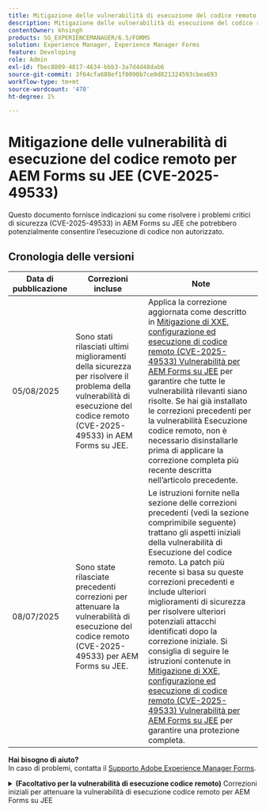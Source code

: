 ```yaml
---
title: Mitigazione delle vulnerabilità di esecuzione del codice remoto per AEM Forms su JEE (CVE-2025-49533)
description: Mitigazione delle vulnerabilità di esecuzione del codice remoto per AEM Forms su JEE (CVE-2025-49533)
contentOwner: khsingh
products: SG_EXPERIENCEMANAGER/6.5/FORMS
solution: Experience Manager, Experience Manager Forms
feature: Developing
role: Admin
exl-id: fbec8809-4817-4634-bbb3-3a7d4d48dab6
source-git-commit: 3f64cfa688ef1f0090b7ce0d821324593cbea693
workflow-type: tm+mt
source-wordcount: '478'
ht-degree: 1%

---
```



# Mitigazione delle vulnerabilità di esecuzione del codice remoto per AEM Forms su JEE (CVE-2025-49533)

Questo documento fornisce indicazioni su come risolvere i problemi critici di sicurezza (CVE-2025-49533) in AEM Forms su JEE che potrebbero potenzialmente consentire l’esecuzione di codice non autorizzato.

## Cronologia delle versioni

| Data di pubblicazione | Correzioni incluse | Note |
|------------|-----------------------------------------------------------------------------------------------------|---|
| 05/08/2025 | Sono stati rilasciati ultimi miglioramenti della sicurezza per risolvere il problema della vulnerabilità di esecuzione del codice remoto (CVE-2025-49533) in AEM Forms su JEE. | Applica la correzione aggiornata come descritto in [Mitigazione di XXE, configurazione ed esecuzione di codice remoto (CVE-2025-49533) Vulnerabilità per AEM Forms su JEE](/help/forms/using/mitigating-xxe-and-configuration-vulnerabilities-for-experience-manager-forms-jee.md) per garantire che tutte le vulnerabilità rilevanti siano risolte. Se hai già installato le correzioni precedenti per la vulnerabilità Esecuzione codice remoto, non è necessario disinstallarle prima di applicare la correzione completa più recente descritta nell’articolo precedente. |
| 08/07/2025 | Sono state rilasciate precedenti correzioni per attenuare la vulnerabilità di esecuzione del codice remoto (CVE-2025-49533) per AEM Forms su JEE. | Le istruzioni fornite nella sezione delle correzioni precedenti (vedi la sezione comprimibile seguente) trattano gli aspetti iniziali della vulnerabilità di Esecuzione del codice remoto. La patch più recente si basa su queste correzioni precedenti e include ulteriori miglioramenti di sicurezza per risolvere ulteriori potenziali attacchi identificati dopo la correzione iniziale. Si consiglia di seguire le istruzioni contenute in [Mitigazione di XXE, configurazione ed esecuzione di codice remoto (CVE-2025-49533) Vulnerabilità per AEM Forms su JEE](/help/forms/using/mitigating-xxe-and-configuration-vulnerabilities-for-experience-manager-forms-jee.md) per garantire una protezione completa. |

**Hai bisogno di aiuto?**\
In caso di problemi, contatta il [Supporto Adobe Experience Manager Forms](https://business.adobe.com/in/support/main.html).

<details>
<summary><b>(Facoltativo per la vulnerabilità di esecuzione codice remoto)</b> Correzioni iniziali per attenuare la vulnerabilità di esecuzione codice remoto per AEM Forms su JEE</summary>

Data di rilascio: 08/07/2025

La correzione è applicabile solo a Adobe Experience Manager 6.5 Forms nelle implementazioni autonome di JEE. Le distribuzioni autonome sono installazioni di AEM Forms senza AEM Author o Publish EAR installato.

## Risoluzione

| Versione AEM Forms | Azione richiesta |
|---|---|
| AEM 6.5 Forms su JEE Service Pack 18 - Service Pack 23 per implementazioni autonome di AEM Forms su JEE | [Applica hotfix](#apply-the-hotfix) |
| AEM 6.5 Forms su JEE Service Pack 17 e versioni precedenti | Esegui l’aggiornamento a una versione del Service Pack supportata, quindi applica i passaggi di mitigazione consigliati per la nuova versione |

> **Nota**: AEM Forms supporta ufficialmente solo i sei Service Pack più recenti. Gli utenti delle versioni precedenti devono prima effettuare l’aggiornamento al service pack più recente e quindi implementare le misure di sicurezza richieste.

### Applicare l’hotfix

1. **Scarica l&#39;aggiornamento rapido:**
   * Accedi a Distribuzione di software di Adobe per scaricare l&#39;[hotfix](https://nam04.safelinks.protection.outlook.com/?url=https%3A%2F%2Fexperience.adobe.com%2F%23%2Fdownloads%2Fcontent%2Fsoftware-distribution%2Fen%2Faem.html%3Fpackage%3D%2Fcontent%2Fsoftware-distribution%2Fen%2Fdetails.html%2Fcontent%2Fdam%2Faem%2Fpublic%2Fadobe%2Fpackages%2Fcq650%2Fhotfix%2FAEM%25206.5%2520Unauthenticated%2520RCE%2520in%2520LiveCycle&data=05%7C02%7Ckhsingh%40adobe.com%7Cf29c8505258840beed0408ddbe2956ff%7Cfa7b1b5a7b34438794aed2c178decee1%7C0%7C0%7C638875806949179671%7CUnknown%7CTWFpbGZsb3d8eyJFbXB0eU1hcGkiOnRydWUsIlYiOiIwLjAuMDAwMCIsIlAiOiJXaW4zMiIsIkFOIjoiTWFpbCIsIldUIjoyfQ%3D%3D%7C0%7C%7C%7C&sdata=0GELRBKwhkAFB6fmXNIsbsruBXquhhWX1BMGySEZutY%3D&reserved=0).
   * Salva il file di aggiornamento rapido nel computer locale.
   * Verifica l’integrità del file scaricato.

2. **Installare l&#39;aggiornamento rapido:**
   * Apri **AEM Workbench**.
   * Connettersi al server AEM Forms interessato.
   * Passa a **Finestra → Mostra visualizzazione → componenti**.
   * Fare clic con il pulsante destro del mouse nella vista Componenti e selezionare &quot;Installa componente&quot;.
   * Sfoglia e seleziona il file hotfix.
   * Seguire le istruzioni della procedura guidata di installazione e attendere il completamento.

3. **Attendi e convalida:**
   * Attendere la completa inizializzazione di tutti i servizi.

</details>

